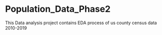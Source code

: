 # Population_Data_Phase2
This Data analysis project contains EDA process of us county census data 2010-2019
